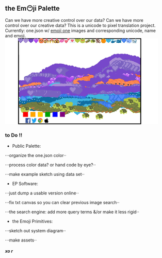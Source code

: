 ## the Em😶ji Palette
Can we have more creative control over our data? Can we have more control over our creative data? This is a unicode to pixel translation project. Currently: one.json w/ [emoji one](http://emojione.com/) images and corresponding unicode, name and emoji.
![mountain](/viewerSide/theData/mt.jpg)
### to Do ‼️

* Public Palette:


⋅⋅⋅organize the one.json color⋅⋅

⋅⋅⋅process color data? or hand code by eye?⋅⋅

⋅⋅⋅make example sketch using data set⋅⋅


* EP Software:


⋅⋅⋅just dump a usable version online⋅⋅

⋅⋅⋅fix txt canvas so you can clear previous image search⋅⋅

⋅⋅⋅the search engine: add more query terms &/or make it less rigid⋅⋅

* the Emoji Primitives:


⋅⋅⋅sketch out system diagram⋅⋅

⋅⋅⋅make assets⋅⋅

##### xo r

